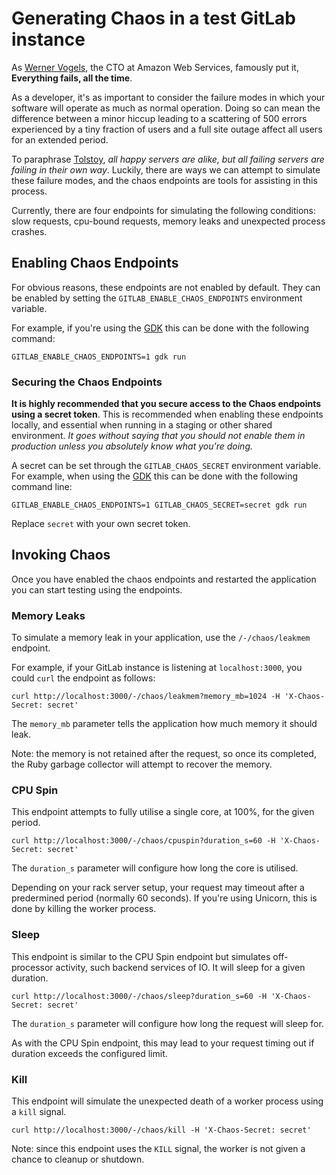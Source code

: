 # Generating Chaos in a test GitLab instance

As [Werner Vogels](https://twitter.com/Werner), the CTO at Amazon Web Services, famously put it, **Everything fails, all the time**.

As a developer, it's as important to consider the failure modes in which your software will operate as much as normal operation. Doing so can mean the difference between a minor hiccup leading to a scattering of 500 errors experienced by a tiny fraction of users and a full site outage affect all users for an extended period.

To paraphrase [Tolstoy](https://en.wikipedia.org/wiki/Anna_Karenina_principle), _all happy servers are alike, but all failing servers are failing in their own way_. Luckily, there are ways we can attempt to simulate these failure modes, and the chaos endpoints are tools for assisting in this process.

Currently, there are four endpoints for simulating the following conditions: slow requests, cpu-bound requests, memory leaks and unexpected process crashes.

## Enabling Chaos Endpoints

For obvious reasons, these endpoints are not enabled by default. They can be enabled by setting the `GITLAB_ENABLE_CHAOS_ENDPOINTS` environment variable.

For example, if you're using the [GDK](https://gitlab.com/gitlab-org/gitlab-development-kit) this can be done with the following command:

```shell
GITLAB_ENABLE_CHAOS_ENDPOINTS=1 gdk run
```

### Securing the Chaos Endpoints

**It is highly recommended that you secure access to the Chaos endpoints using a secret token**. This is recommended when enabling these endpoints locally, and essential when running in a staging or other shared environment. _It goes without saying that you should not enable them in production unless you absolutely know what you're doing._

A secret can be set through the `GITLAB_CHAOS_SECRET` environment variable. For example, when using the [GDK](https://gitlab.com/gitlab-org/gitlab-development-kit) this can be done with the following command line:

```shell
GITLAB_ENABLE_CHAOS_ENDPOINTS=1 GITLAB_CHAOS_SECRET=secret gdk run
```

Replace `secret` with your own secret token.

## Invoking Chaos

Once you have enabled the chaos endpoints and restarted the application you can start testing using the endpoints.

### Memory Leaks

To simulate a memory leak in your application, use the `/-/chaos/leakmem` endpoint.

For example, if your GitLab instance is listening at `localhost:3000`, you could `curl` the endpoint as follows:

```shell
curl http://localhost:3000/-/chaos/leakmem?memory_mb=1024 -H 'X-Chaos-Secret: secret'
```

The `memory_mb` parameter tells the application how much memory it should leak.

Note: the memory is not retained after the request, so once its completed, the Ruby garbage collector will attempt to recover the memory.

### CPU Spin

This endpoint attempts to fully utilise a single core, at 100%, for the given period.

```shell
curl http://localhost:3000/-/chaos/cpuspin?duration_s=60 -H 'X-Chaos-Secret: secret'
```

The `duration_s` parameter will configure how long the core is utilised.

Depending on your rack server setup, your request may timeout after a predermined period (normally 60 seconds). If you're using Unicorn, this is done by killing the worker process.

### Sleep

This endpoint is similar to the CPU Spin endpoint but simulates off-processor activity, such backend services of IO. It will sleep for a given duration.

```shell
curl http://localhost:3000/-/chaos/sleep?duration_s=60 -H 'X-Chaos-Secret: secret'
```

The `duration_s` parameter will configure how long the request will sleep for.

As with the CPU Spin endpoint, this may lead to your request timing out if duration exceeds the configured limit.

### Kill

This endpoint will simulate the unexpected death of a worker process using a `kill` signal.

```shell
curl http://localhost:3000/-/chaos/kill -H 'X-Chaos-Secret: secret'
```

Note: since this endpoint uses the `KILL` signal, the worker is not given a chance to cleanup or shutdown.
